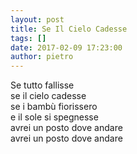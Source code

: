 ```yaml
---
layout: post
title: Se Il Cielo Cadesse
tags: []
date: 2017-02-09 17:23:00
author: pietro
---
```

Se tutto fallisse<br/>se il cielo cadesse<br/>se i bambù fiorissero<br/>e il sole si spegnesse<br/>avrei un posto dove andare<br/>avrei un posto dove andare
